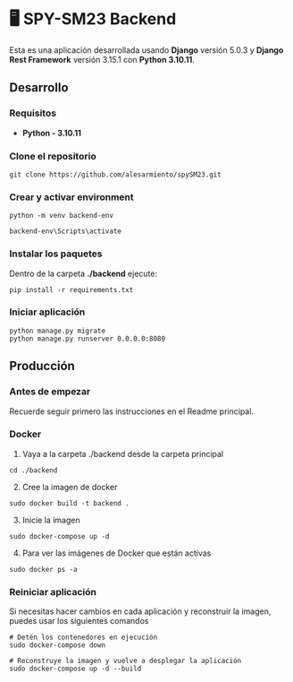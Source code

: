 # 🖥️ SPY-SM23 Backend

Esta es una aplicación desarrollada usando **Django** versión 5.0.3 y **Django Rest Framework** versión 3.15.1 con **Python 3.10.11**.

## Desarrollo
### Requisitos

* **Python - 3.10.11**
### Clone el repositorio
```
git clone https://github.com/alesarmiento/spySM23.git
```
### Crear y activar environment

```
python -m venv backend-env
```

```
backend-env\Scripts\activate
```

### Instalar los paquetes

Dentro de la carpeta **./backend** ejecute:

```
pip install -r requirements.txt
```

### Iniciar aplicación

```
python manage.py migrate
python manage.py runserver 0.0.0.0:8080
```

## Producción
### Antes de empezar

Recuerde seguir primero las instrucciones en el Readme principal.
### Docker

1. Vaya a la carpeta ./backend desde la carpeta principal
```
cd ./backend
```

2. Cree la imagen de docker
```
sudo docker build -t backend .
```

3. Inicie la imagen
```
sudo docker-compose up -d
```

4. Para ver las imágenes de Docker que están activas

```
sudo docker ps -a
```

### Reiniciar aplicación

Si necesitas hacer cambios en cada aplicación y reconstruir la imagen, puedes usar los siguientes comandos

```
# Detén los contenedores en ejecución
sudo docker-compose down

# Reconstruye la imagen y vuelve a desplegar la aplicación
sudo docker-compose up -d --build
```